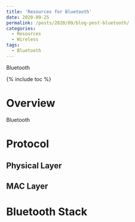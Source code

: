```yaml
---
title: 'Resources for Bluetooth'
date: 2020-09-25
permalink: /posts/2020/09/blog-post-bluetooth/
categories:
  - Resources
  - Wireless  
tags:  
  - Bluetooth
---
```


Bluetooth

{% include toc %}

# Overview
Bluetooth

# Protocol
## Physical Layer

## MAC Layer

# Bluetooth Stack